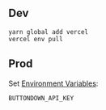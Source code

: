 ## Dev

```
yarn global add vercel
vercel env pull
```

## Prod

Set [Environment Variables](https://zeit.co/zoo/www/settings/environment-variables):

```
BUTTONDOWN_API_KEY
```
